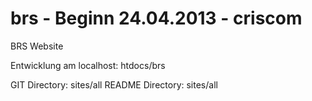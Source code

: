 brs - Beginn 24.04.2013 - criscom
===

BRS Website

Entwicklung am localhost: htdocs/brs

GIT Directory: sites/all
README Directory: sites/all
